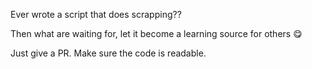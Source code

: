 Ever wrote a script that does scrapping??

Then what are waiting for, let it become a learning source for others 😋

Just give a PR. Make sure the code is readable.
